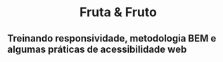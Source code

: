 <h1 align="center">Fruta & Fruto</h1>

<h2>Treinando responsividade, metodologia BEM e algumas práticas de acessibilidade web</h2>
